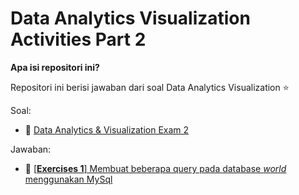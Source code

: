 # Data Analytics Visualization Activities Part 2

**Apa isi repositori ini?**

Repositori ini berisi jawaban dari soal Data Analytics Visualization ⭐️

Soal: 
- 📔 [Data Analytics & Visualization Exam 2](https://github.com/LintangWisesa/Ujian_AnalyticsVisualization_JCDS04)

Jawaban:
- 💪 [[**Exercises 1**] Membuat beberapa query pada database *world* menggunakan MySql](modules/part-2/soal1-mysql-world-db.md)
